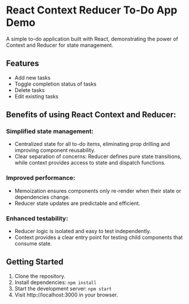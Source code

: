 # React Context Reducer To-Do App Demo

A simple to-do application built with React, demonstrating the power of Context and Reducer for state management.

## Features

- Add new tasks
- Toggle completion status of tasks
- Delete tasks
- Edit existing tasks

## Benefits of using React Context and Reducer:

### Simplified state management:

- Centralized state for all to-do items, eliminating prop drilling and improving component reusability.
- Clear separation of concerns: Reducer defines pure state transitions, while context provides access to state and dispatch functions.

### Improved performance:

- Memoization ensures components only re-render when their state or dependencies change.
- Reducer state updates are predictable and efficient.

### Enhanced testability:

- Reducer logic is isolated and easy to test independently.
- Context provides a clear entry point for testing child components that consume state.

## Getting Started

1. Clone the repository.
2. Install dependencies: `npm install`
3. Start the development server: `npm start`
4. Visit http://localhost:3000 in your browser.


